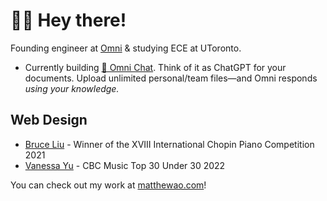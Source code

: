 # 👋🏼 Hey there! 
Founding engineer at [Omni](https://omnilabs.ai/) & studying ECE at UToronto. 

- Currently building [💬 Omni Chat](https://omnilabs.ai/chat). Think of it as ChatGPT for your documents. Upload unlimited personal/team files—and Omni responds *using your knowledge.* 

## Web Design

- [Bruce Liu](https://bruceliu.matthewao.com) - Winner of the XVIII International
Chopin Piano Competition 2021
- [Vanessa Yu](https://vanessayu.com) - CBC Music Top 30 Under 30 2022

You can check out my work at [matthewao.com](https://matthewao.com)!
